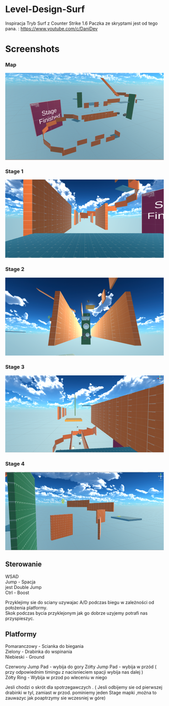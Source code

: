 # Level-Design-Surf

Inspiracja Tryb Surf z Counter Strike 1.6
Paczka ze skryptami jest od tego pana. : https://www.youtube.com/c/DaniDev </br>

# Screenshots
### <b>Map</b></br>
![](Screens/Level.png)
### <b>Stage 1 </b></br>
![](Screens/Stage1.png)
### <b>Stage 2</b></br>
![](Screens/Stage2.png)
### <b>Stage 3 </b></br>
![](Screens/Stage3.png)
### <b>Stage 4</b></br>
![](Screens/Stage4.png)

## Sterowanie
WSAD </br>
Jump - Spacja  </br>
jest Double Jump  </br>
Ctrl - Boost  </br>

Przyklejimy sie do sciany uzywajac A/D podczas biegu w zależności od położenia platformy. </br>
Skok podczas bycia przyklejonym jak go dobrze uzyjemy potrafi nas przyspieszyc.  </br>

## Platformy
Pomaranczowy - Scianka do biegania  </br>
Zielony - Drabinka do wspinania </br>
Niebieski - Ground </br>

Czerwony Jump Pad - wybija do gory 
Zółty Jump Pad - wybija w przód ( przy odpowiednim timingu z nacisnieciem spacji wybija nas dalej )  </br>
Zółty Ring - Wybija w przod po wleceniu w niego  </br>


Jesli chodzi o skrót dla spotrzegawczych . ( Jesli odbijemy sie od pierwszej drabinki w tyl, zamiast w przod. pominiemy jeden Stage mapki ,można to zauwazyc jak poaptrzymy sie wczesniej w góre) </br>
